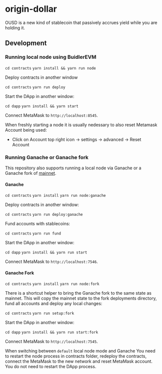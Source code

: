# origin-dollar

OUSD is a new kind of stablecoin that passively accrues yield while you are holding it.


## Development

### Running local node using BuidlerEVM

`cd contracts`
`yarn install && yarn run node`

Deploy contracts in another window

`cd contracts`
`yarn run deploy`

Start the DApp in another window:

`cd dapp`
`yarn install && yarn start`

Connect MetaMask to `http://localhost:8545`.

When freshly starting a node it is usually nedessary to also reset Metamask Account being used:
- Click on Account top right icon -> settings -> advanced -> Reset Account

### Running Ganache or Ganache fork

This repository also supports running a local node via Ganache or a Ganache fork of [mainnet](https://medium.com/ethereum-grid/forking-ethereum-mainnet-mint-your-own-dai-d8b62a82b3f7).

#### Ganache

`cd contracts`
`yarn install`
`yarn run node:ganache`

Deploy contracts in another window:

`cd contracts`
`yarn run deploy:ganache`

Fund accounts with stablecoins:

`cd contracts`
`yarn run fund`

Start the DApp in another window:

`cd dapp`
`yarn install && yarn run start`

Connect MetaMask to `http://localhost:7546`.

#### Ganache Fork

`cd contracts`
`yarn install`
`yarn run node:fork`

There is a shortcut helper to bring the Ganache fork to the same state as mainnet. This will copy the mainnet state to the fork deployments directory, fund all accounts and deploy any local changes:

`cd contracts`
`yarn run setup:fork`

Start the DApp in another window:

`cd dapp`
`yarn install && yarn run start:fork`

Connect MetaMask to `http://localhost:7545`.

When switching between `default` local node mode and Ganache You need to restart the node process in contracts folder, redeploy the contracts, connect the MetaMask to the new network and reset MetaMask account. You do not need to restart the DApp process.
